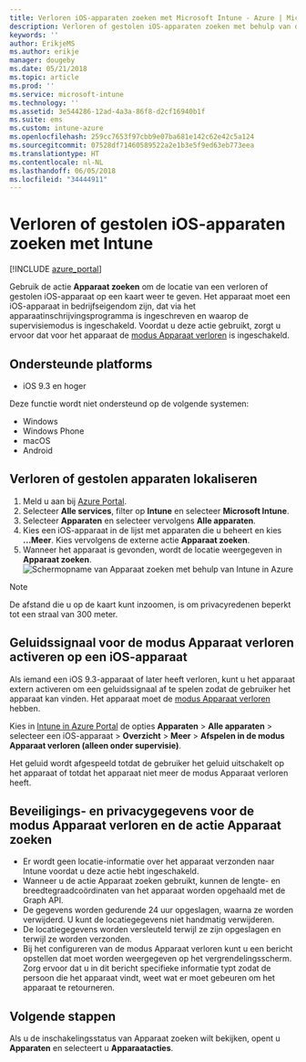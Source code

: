 ```yaml
---
title: Verloren iOS-apparaten zoeken met Microsoft Intune - Azure | Microsoft Docs
description: Verloren of gestolen iOS-apparaten zoeken met behulp van de functie Apparaat zoeken in Microsoft Intune. Ontvang meer informatie over beveiliging en privacy wanneer u de actie Apparaat zoeken gebruikt.
keywords: ''
author: ErikjeMS
ms.author: erikje
manager: dougeby
ms.date: 05/21/2018
ms.topic: article
ms.prod: ''
ms.service: microsoft-intune
ms.technology: ''
ms.assetid: 3e544286-12ad-4a3a-86f8-d2cf16940b1f
ms.suite: ems
ms.custom: intune-azure
ms.openlocfilehash: 259cc7653f97cbb9e07ba681e142c62e42c5a124
ms.sourcegitcommit: 07528df71460589522a2e1b3e5f9ed63eb773eea
ms.translationtype: HT
ms.contentlocale: nl-NL
ms.lasthandoff: 06/05/2018
ms.locfileid: "34444911"
---
```

# <a name="locate-lost-or-stolen-ios-devices-with-intune"></a>Verloren of gestolen iOS-apparaten zoeken met Intune

[!INCLUDE [azure_portal](./includes/azure_portal.md)]

Gebruik de actie **Apparaat zoeken** om de locatie van een verloren of gestolen iOS-apparaat op een kaart weer te geven. Het apparaat moet een iOS-apparaat in bedrijfseigendom zijn, dat via het apparaatinschrijvingsprogramma is ingeschreven en waarop de supervisiemodus is ingeschakeld. Voordat u deze actie gebruikt, zorgt u ervoor dat voor het apparaat de [modus Apparaat verloren](device-lost-mode.md) is ingeschakeld.

## <a name="supported-platforms"></a>Ondersteunde platforms

- iOS 9.3 en hoger

Deze functie wordt niet ondersteund op de volgende systemen: 
- Windows
- Windows Phone
- macOS
- Android

## <a name="locate-a-lost-or-stolen-device"></a>Verloren of gestolen apparaten lokaliseren

1. Meld u aan bij [Azure Portal](https://portal.azure.com).
2. Selecteer **Alle services**, filter op **Intune** en selecteer **Microsoft Intune**.
3. Selecteer **Apparaten** en selecteer vervolgens **Alle apparaten**.
4. Kies een iOS-apparaat in de lijst met apparaten die u beheert en kies **...Meer**. Kies vervolgens de externe actie **Apparaat zoeken**.
5. Wanneer het apparaat is gevonden, wordt de locatie weergegeven in **Apparaat zoeken**.
    ![Schermopname van Apparaat zoeken met behulp van Intune in Azure](./media/locate-device.png)

>[!NOTE]
>De afstand die u op de kaart kunt inzoomen, is om privacyredenen beperkt tot een straal van 300 meter.

## <a name="activate-lost-mode-sound-alert-on-an-ios-device"></a>Geluidssignaal voor de modus Apparaat verloren activeren op een iOS-apparaat

Als iemand een iOS 9.3-apparaat of later heeft verloren, kunt u het apparaat extern activeren om een geluidssignaal af te spelen zodat de gebruiker het apparaat kan vinden. Het apparaat moet de [modus Apparaat verloren](device-lost-mode.md) hebben.

Kies in [Intune in Azure Portal](https://aka.ms/intuneportal) de opties **Apparaten** > **Alle apparaten** > selecteer een iOS-apparaat > **Overzicht** > **Meer** > **Afspelen in de modus Apparaat verloren (alleen onder supervisie)**.

Het geluid wordt afgespeeld totdat de gebruiker het geluid uitschakelt op het apparaat of totdat het apparaat niet meer de modus Apparaat verloren heeft.


## <a name="security-and-privacy-information-for-lost-mode-and-locate-device-actions"></a>Beveiligings- en privacygegevens voor de modus Apparaat verloren en de actie Apparaat zoeken
- Er wordt geen locatie-informatie over het apparaat verzonden naar Intune voordat u deze actie hebt ingeschakeld.
- Wanneer u de actie Apparaat zoeken gebruikt, kunnen de lengte- en breedtegraadcoördinaten van het apparaat worden opgehaald met de Graph API.
- De gegevens worden gedurende 24 uur opgeslagen, waarna ze worden verwijderd. U kunt de locatiegegevens niet handmatig verwijderen.
- De locatiegegevens worden versleuteld terwijl ze zijn opgeslagen en terwijl ze worden verzonden.
- Bij het configureren van de modus Apparaat verloren kunt u een bericht opstellen dat moet worden weergegeven op het vergrendelingsscherm. Zorg ervoor dat u in dit bericht specifieke informatie typt zodat de persoon die het apparaat vindt, weet wat er moet gebeuren om het apparaat te retourneren.

## <a name="next-steps"></a>Volgende stappen

Als u de inschakelingsstatus van Apparaat zoeken wilt bekijken, opent u **Apparaten** en selecteert u **Apparaatacties**.
